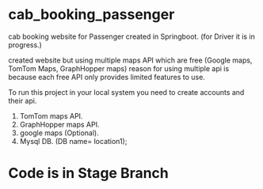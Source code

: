 # cab_booking_passenger
cab booking website for Passenger created in Springboot. (for Driver it is in progress.) 

created website but using multiple maps API which are free (Google maps, TomTom Maps, GraphHopper maps) reason for using multiple api 
is because each free API only provides limited features to use.

To run this project in your local system you need to create accounts and their api.
1. TomTom maps API.
2. GraphHopper maps API.
3. google maps (Optional).
4. Mysql DB. (DB name= location1);

# Code is in Stage Branch
